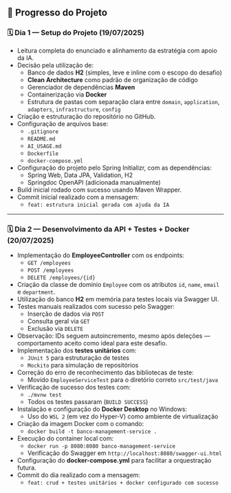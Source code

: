 

## 📌 Progresso do Projeto

### 🗓️ Dia 1 — Setup do Projeto (19/07/2025)
- Leitura completa do enunciado e alinhamento da estratégia com apoio da IA.
- Decisão pela utilização de:
  - Banco de dados **H2** (simples, leve e inline com o escopo do desafio)
  - **Clean Architecture** como padrão de organização de código
  - Gerenciador de dependências **Maven**
  - Containerização via **Docker**
  - Estrutura de pastas com separação clara entre `domain`, `application`, `adapters`, `infrastructure`, `config`
- Criação e estruturação do repositório no GitHub.
- Configuração de arquivos base:
  - `.gitignore`
  - `README.md`
  - `AI_USAGE.md`
  - `Dockerfile`
  - `docker-compose.yml`
- Configuração do projeto pelo Spring Initializr, com as dependências:
  - Spring Web, Data JPA, Validation, H2
  - Springdoc OpenAPI (adicionada manualmente)
- Build inicial rodado com sucesso usando Maven Wrapper.
- Commit inicial realizado com a mensagem:
  - `feat: estrutura inicial gerada com ajuda da IA`

---

### 🗓️ Dia 2 — Desenvolvimento da API + Testes + Docker (20/07/2025)
- Implementação do **EmployeeController** com os endpoints:
  - `GET /employees`
  - `POST /employees`
  - `DELETE /employees/{id}`
- Criação da classe de domínio `Employee` com os atributos `id`, `name`, `email` e `department`.
- Utilização do banco **H2** em memória para testes locais via Swagger UI.
- Testes manuais realizados com sucesso pelo Swagger:
  - Inserção de dados via `POST`
  - Consulta geral via `GET`
  - Exclusão via `DELETE`
- Observação: IDs seguem autoincremento, mesmo após deleções — comportamento aceito como ideal para este desafio.
- Implementação dos **testes unitários** com:
  - `JUnit 5` para estruturação de testes
  - `Mockito` para simulação de repositórios
- Correção do erro de reconhecimento das bibliotecas de teste:
  - Movido `EmployeeServiceTest` para o diretório correto `src/test/java`
- Verificação de sucesso dos testes com:
  - `./mvnw test`
  - Todos os testes passaram (`BUILD SUCCESS`)
- Instalação e configuração do **Docker Desktop** no Windows:
  - Uso do `WSL 2` (em vez do Hyper-V) como ambiente de virtualização
- Criação da imagem Docker com o comando:
  - `docker build -t banco-management-service .`
- Execução do container local com:
  - `docker run -p 8080:8080 banco-management-service`
  - Verificação do Swagger em `http://localhost:8080/swagger-ui.html`
- Configuração do **docker-compose.yml** para facilitar a orquestração futura.
- Commit do dia realizado com a mensagem:
  - `feat: crud + testes unitários + docker configurado com sucesso`
